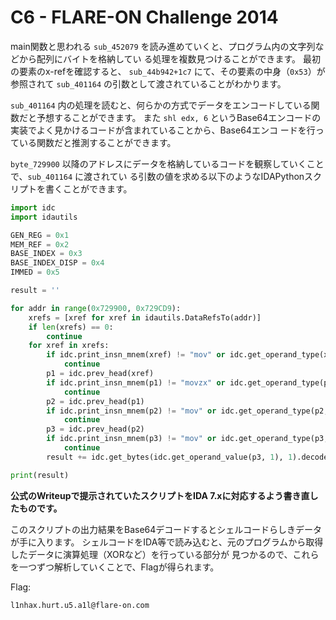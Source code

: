 # C6 - FLARE-ON Challenge 2014

main関数と思われる `sub_452079` を読み進めていくと、プログラム内の文字列などから配列にバイトを格納してい
る処理を複数見つけることができます。
最初の要素のx-refを確認すると、 `sub_44b942+1c7` にて、その要素の中身（`0x53`）が参照されて `sub_401164` 
の引数として渡されていることがわかります。

`sub_401164` 内の処理を読むと、何らかの方式でデータをエンコードしている関数だと予想することができます。
また `shl edx, 6` というBase64エンコードの実装でよく見かけるコードが含まれていることから、Base64エンコ
ードを行っている関数だと推測することができます。

`byte_729900` 以降のアドレスにデータを格納しているコードを観察していくことで、`sub_401164` に渡されてい
る引数の値を求める以下のようなIDAPythonスクリプトを書くことができます。

```py
import idc
import idautils

GEN_REG = 0x1
MEM_REF = 0x2
BASE_INDEX = 0x3
BASE_INDEX_DISP = 0x4
IMMED = 0x5

result = ''

for addr in range(0x729900, 0x729CD9):
    xrefs = [xref for xref in idautils.DataRefsTo(addr)]
    if len(xrefs) == 0:
        continue
    for xref in xrefs:
        if idc.print_insn_mnem(xref) != "mov" or idc.get_operand_type(xref, 0) != MEM_REF or idc.get_operand_type(xref, 1) != GEN_REG:
            continue
        p1 = idc.prev_head(xref)
        if idc.print_insn_mnem(p1) != "movzx" or idc.get_operand_type(p1, 0) != GEN_REG or idc.get_operand_type(p1, 1) != BASE_INDEX:
            continue
        p2 = idc.prev_head(p1)
        if idc.print_insn_mnem(p2) != "mov" or idc.get_operand_type(p2, 0) != GEN_REG or idc.get_operand_type(p2, 1) != BASE_INDEX_DISP:
            continue
        p3 = idc.prev_head(p2)
        if idc.print_insn_mnem(p3) != "mov" or idc.get_operand_type(p3, 0) != BASE_INDEX_DISP or idc.get_operand_type(p3, 1) != IMMED:
            continue
        result += idc.get_bytes(idc.get_operand_value(p3, 1), 1).decode()

print(result)
```

**公式のWriteupで提示されていたスクリプトをIDA 7.xに対応するよう書き直したものです。**

このスクリプトの出力結果をBase64デコードするとシェルコードらしきデータが手に入ります。
シェルコードをIDA等で読み込むと、元のプログラムから取得したデータに演算処理（XORなど）を行っている部分が
見つかるので、これらを一つずつ解析していくことで、Flagが得られます。

Flag:

```
l1nhax.hurt.u5.a1l@flare-on.com
```
